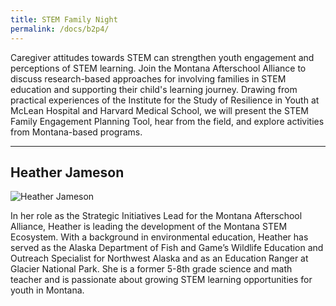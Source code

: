 ```yaml
---
title: STEM Family Night
permalink: /docs/b2p4/
---
```


Caregiver attitudes towards STEM can strengthen youth engagement and perceptions of STEM learning. Join the Montana Afterschool Alliance to discuss research-based approaches for involving families in STEM education and supporting their child's learning journey. Drawing from practical experiences of the Institute for the Study of Resilience in Youth at McLean Hospital and Harvard Medical School, we will present the STEM Family Engagement Planning Tool, hear from the field, and explore activities from Montana-based programs.

***

## Heather Jameson

![Heather Jameson](../monday/breakout2/images/jameson.png)

In her role as the Strategic Initiatives Lead for the Montana Afterschool Alliance, Heather is leading the development of the Montana STEM Ecosystem. With a background in environmental education, Heather has served as the Alaska Department of Fish and Game’s Wildlife Education and Outreach Specialist for Northwest Alaska and as an Education Ranger at Glacier National Park. She is a former 5-8th grade science and math teacher and is passionate about growing STEM learning opportunities for youth in Montana. 